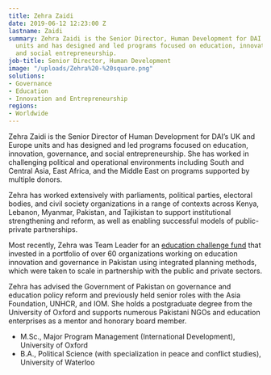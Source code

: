 ```yaml
---
title: Zehra Zaidi
date: 2019-06-12 12:23:00 Z
lastname: Zaidi
summary: Zehra Zaidi is the Senior Director, Human Development for DAI’s UK and Europe
  units and has designed and led programs focused on education, innovation, governance,
  and social entrepreneurship.
job-title: Senior Director, Human Development
image: "/uploads/Zehra%20-%20square.png"
solutions:
- Governance
- Education
- Innovation and Entrepreneurship
regions:
- Worldwide
---
```


Zehra Zaidi is the Senior Director of Human Development for DAI’s UK and Europe units and has designed and led programs focused on education, innovation, governance, and social entrepreneurship. She has worked in challenging political and operational environments including South and Central Asia, East Africa, and the Middle East on programs supported by multiple donors. 

Zehra has worked extensively with parliaments, political parties, electoral bodies, and civil society organizations in a range of contexts across Kenya, Lebanon, Myanmar, Pakistan, and Tajikistan to support institutional strengthening and reform, as well as enabling successful models of public-private partnerships.

Most recently, Zehra was Team Leader for an [education challenge fund](https://www.dai.com/our-work/projects/pakistan-education-voice-and-accountability-fund) that invested in a portfolio of over 60 organizations working on education innovation and governance in Pakistan using integrated planning methods, which were taken to scale in partnership with the public and private sectors. 

Zehra has advised the Government of Pakistan on governance and education policy reform and previously held senior roles with the Asia Foundation, UNHCR, and IOM. She holds a postgraduate degree from the University of Oxford and supports numerous Pakistani NGOs and education enterprises as a mentor and honorary board member.

* M.Sc., Major Program Management (International Development), University of Oxford
* B.A., Political Science (with specialization in peace and conflict studies), University of Waterloo